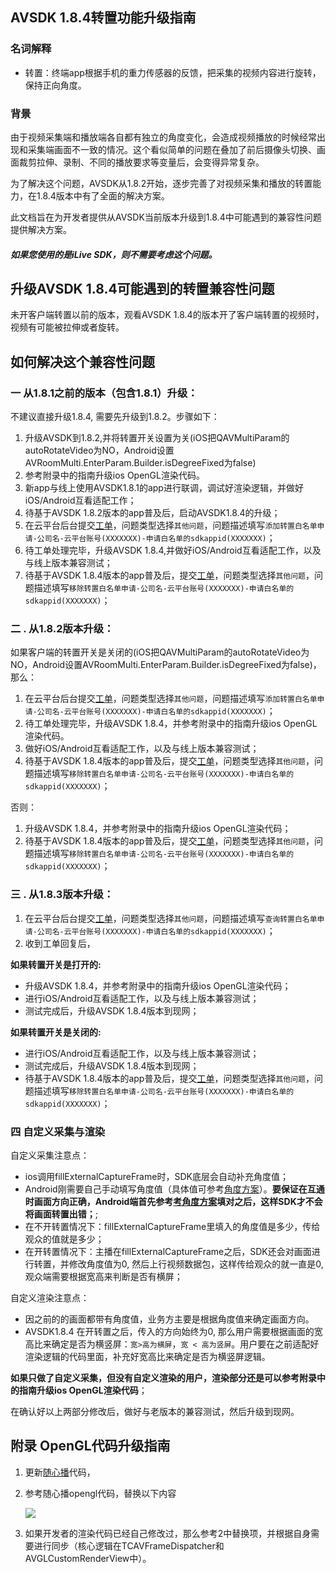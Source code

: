 ## AVSDK 1.8.4转置功能升级指南

### 名词解释

* 转置：终端app根据手机的重力传感器的反馈，把采集的视频内容进行旋转，保持正向角度。

### 背景

由于视频采集端和播放端各自都有独立的角度变化，会造成视频播放的时候经常出现和采集端画面不一致的情况。这个看似简单的问题在叠加了前后摄像头切换、画面裁剪拉伸、录制、不同的播放要求等变量后，会变得异常复杂。

为了解决这个问题，AVSDK从1.8.2开始，逐步完善了对视频采集和播放的转置能力，在1.8.4版本中有了全面的解决方案。

此文档旨在为开发者提供从AVSDK当前版本升级到1.8.4中可能遇到的兼容性问题提供解决方案。

##### 如果您使用的是iLive SDK，则不需要考虑这个问题。

## 升级AVSDK 1.8.4可能遇到的转置兼容性问题

未开客户端转置以前的版本，观看AVSDK 1.8.4的版本开了客户端转置的视频时，视频有可能被拉伸或者旋转。


## 如何解决这个兼容性问题

### 一 从1.8.1之前的版本（包含1.8.1）升级：

不建议直接升级1.8.4, 需要先升级到1.8.2。步骤如下：

1. 升级AVSDK到1.8.2,并将转置开关设置为关(iOS把QAVMultiParam的autoRotateVideo为NO，Android设置AVRoomMulti.EnterParam.Builder.isDegreeFixed为false)
2. 参考附录中的指南升级ios OpenGL渲染代码。
3. 新app与线上使用AVSDK1.8.1的app进行联调，调试好渲染逻辑，并做好iOS/Android互看适配工作；
4. 待基于AVSDK 1.8.2版本的app普及后，启动AVSDK1.8.4的升级；
5. 在云平台后台提交[工单](http://console.tce.fsphere.cn/workorder/category/create?level1_id=29&level2_id=37&level1_name=%E8%A7%86%E9%A2%91%E4%B8%8E%E9%80%9A%E4%BF%A1%E6%9C%8D%E5%8A%A1&level2_name=%E4%BA%92%E5%8A%A8%E7%9B%B4%E6%92%AD%20%20ILVB)，问题类型选择`其他问题`，问题描述填写`添加转置白名单申请-公司名-云平台账号(XXXXXXX)-申请白名单的sdkappid(XXXXXXX)`；
6. 待工单处理完毕，升级AVSDK 1.8.4,并做好iOS/Android互看适配工作，以及与线上版本兼容测试；
7. 待基于AVSDK 1.8.4版本的app普及后，提交[工单](http://console.tce.fsphere.cn/workorder/category/create?level1_id=29&level2_id=37&level1_name=%E8%A7%86%E9%A2%91%E4%B8%8E%E9%80%9A%E4%BF%A1%E6%9C%8D%E5%8A%A1&level2_name=%E4%BA%92%E5%8A%A8%E7%9B%B4%E6%92%AD%20%20ILVB)，问题类型选择`其他问题`，问题描述填写`移除转置白名单申请-公司名-云平台账号(XXXXXXX)-申请白名单的sdkappid(XXXXXXX)`；



### 二 . 从1.8.2版本升级：

如果客户端的转置开关是关闭的(iOS把QAVMultiParam的autoRotateVideo为NO，Android设置AVRoomMulti.EnterParam.Builder.isDegreeFixed为false)，那么：

1. 在云平台后台提交[工单](http://console.tce.fsphere.cn/workorder/category/create?level1_id=29&level2_id=37&level1_name=%E8%A7%86%E9%A2%91%E4%B8%8E%E9%80%9A%E4%BF%A1%E6%9C%8D%E5%8A%A1&level2_name=%E4%BA%92%E5%8A%A8%E7%9B%B4%E6%92%AD%20%20ILVB)，问题类型选择`其他问题`，问题描述填写`添加转置白名单申请-公司名-云平台账号(XXXXXXX)-申请白名单的sdkappid(XXXXXXX)`；
2. 待工单处理完毕，升级AVSDK 1.8.4，并参考附录中的指南升级ios OpenGL渲染代码。
3. 做好iOS/Android互看适配工作，以及与线上版本兼容测试；
5. 待基于AVSDK 1.8.4版本的app普及后，提交[工单](http://console.tce.fsphere.cn/workorder/category/create?level1_id=29&level2_id=37&level1_name=%E8%A7%86%E9%A2%91%E4%B8%8E%E9%80%9A%E4%BF%A1%E6%9C%8D%E5%8A%A1&level2_name=%E4%BA%92%E5%8A%A8%E7%9B%B4%E6%92%AD%20%20ILVB)，问题类型选择`其他问题`，问题描述填写`移除转置白名单申请-公司名-云平台账号(XXXXXXX)-申请白名单的sdkappid(XXXXXXX)`；


否则：

1. 升级AVSDK 1.8.4，并参考附录中的指南升级ios OpenGL渲染代码；
2. 待基于AVSDK 1.8.4版本的app普及后，提交[工单](http://console.tce.fsphere.cn/workorder/category/create?level1_id=29&level2_id=37&level1_name=%E8%A7%86%E9%A2%91%E4%B8%8E%E9%80%9A%E4%BF%A1%E6%9C%8D%E5%8A%A1&level2_name=%E4%BA%92%E5%8A%A8%E7%9B%B4%E6%92%AD%20%20ILVB)，问题类型选择`其他问题`，问题描述填写`移除转置白名单申请-公司名-云平台账号(XXXXXXX)-申请白名单的sdkappid(XXXXXXX)`；

### 三 . 从1.8.3版本升级：

1. 在云平台后台提交[工单](http://console.tce.fsphere.cn/workorder/category/create?level1_id=29&level2_id=37&level1_name=%E8%A7%86%E9%A2%91%E4%B8%8E%E9%80%9A%E4%BF%A1%E6%9C%8D%E5%8A%A1&level2_name=%E4%BA%92%E5%8A%A8%E7%9B%B4%E6%92%AD%20%20ILVB)，问题类型选择`其他问题`，问题描述填写`查询转置白名单申请-公司名-云平台账号(XXXXXXX)-申请白名单的sdkappid(XXXXXXX)`；
2. 收到工单回复后，

**如果转置开关是打开的:**

* 升级AVSDK 1.8.4，并参考附录中的指南升级ios OpenGL渲染代码；
* 进行iOS/Android互看适配工作，以及与线上版本兼容测试；
* 测试完成后，升级AVSDK 1.8.4版本到现网；

**如果转置开关是关闭的:**

* 进行iOS/Android互看适配工作，以及与线上版本兼容测试；
* 测试完成后，升级AVSDK 1.8.4版本到现网；
* 待基于AVSDK 1.8.4版本的app普及后，提交[工单](http://console.tce.fsphere.cn/workorder/category/create?level1_id=29&level2_id=37&level1_name=%E8%A7%86%E9%A2%91%E4%B8%8E%E9%80%9A%E4%BF%A1%E6%9C%8D%E5%8A%A1&level2_name=%E4%BA%92%E5%8A%A8%E7%9B%B4%E6%92%AD%20%20ILVB)，问题类型选择`其他问题`，问题描述填写`移除转置白名单申请-公司名-云平台账号(XXXXXXX)-申请白名单的sdkappid(XXXXXXX)`；

### 四 自定义采集与渲染

自定义采集注意点：

* ios调用fillExternalCaptureFrame时，SDK底层会自动补充角度值；
* Android刚需要自己手动填写角度值（具体值可参考[角度方案](https://github.com/tencentyun/qcloud-documents/blob/master/product/%E8%A7%86%E9%A2%91%E6%9C%8D%E5%8A%A1/%E4%BA%92%E5%8A%A8%E7%9B%B4%E6%92%AD/newDoc/%E8%A7%92%E5%BA%A6%E6%96%B9%E6%A1%88.md)）。**要保证在互通时画面方向正确，Android端首先参考[考角度方案](https://github.com/tencentyun/qcloud-documents/blob/master/product/%E8%A7%86%E9%A2%91%E6%9C%8D%E5%8A%A1/%E4%BA%92%E5%8A%A8%E7%9B%B4%E6%92%AD/newDoc/%E8%A7%92%E5%BA%A6%E6%96%B9%E6%A1%88.md)填对之后，这样SDK才不会将画面转置出错；**;
* 在不开转置情况下：fillExternalCaptureFrame里填入的角度值是多少，传给观众的值就是多少；
* 在开转置情况下：主播在fillExternalCaptureFrame之后，SDK还会对画面进行转置，并修改角度值为0, 然后上行视频数据包，这样传给观众的就一直是0, 观众端需要根据宽高来判断是否有横屏；

自定义渲染注意点：

* 因之前的的画面都带有角度值，业务方主要是根据角度值来确定画面方向。
* AVSDK1.8.4 在开转置之后，传入的方向始终为0, 那么用户需要根据画面的宽高比来确定是否为横竖屏：`宽>高为横屏`，`宽 < 高为竖屏`。用户要在之前适配好渲染逻辑的代码里面，补充好宽高比来确定是否为横竖屏逻辑。

**如果只做了自定义采集，但没有自定义渲染的用户，渲染部分还是可以参考附录中的指南升级ios OpenGL渲染代码**；

在确认好以上两部分修改后，做好与老版本的兼容测试，然后升级到现网。


## 附录 OpenGL代码升级指南

1. 更新[随心播](https://github.com/zhaoyang21cn/iOS_Suixinbo)代码，
2. 参考随心播opengl代码，替换以下内容
	
	![](http://imgcache.tce.fsphere.cn/image/mc.qcloudimg.com/static/img/94f24136772e38c77fe40a1968163539/mergeopengl.png)
	
3. 如果开发者的渲染代码已经自己修改过，那么参考2中替换项，并根据自身需要进行同步（核心逻辑在TCAVFrameDispatcher和AVGLCustomRenderView中）。